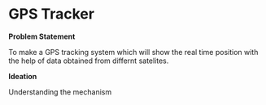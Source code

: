 # **GPS Tracker**

**Problem Statement**

To make a GPS tracking system which will show the real time position with the help of data obtained from differnt satelites.

**Ideation**

Understanding the mechanism
